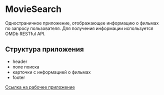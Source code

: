 # MovieSearch
Одностраничное приложение, отображающее информацию о фильмах по запросу пользователя.
Для получения информации используется OMDb RESTful API.

## Структура приложения
- header
- поле поиска
- карточки с информацией о фильмах
- footer

[Cсылка на рабочее приложение](https://ars6300-movie-search.netlify.app)
